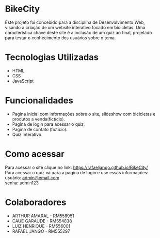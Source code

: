 # BikeCity

Este projeto foi concebido para a disciplina de Desenvolvimento Web, visando a criação de um website interativo focado em bicicletas. Uma característica chave deste site é a inclusão de um quiz ao final, projetado para testar o conhecimento dos usuários sobre o tema.


# Tecnologias Utilizadas

 - HTML
 - CSS
 - JavaScript

# Funcionalidades

- Pagina inicial com informações sobre o site, slideshow com bicicletas e produtos a venda(fictício).
- Pagina de login para acessar o quiz.
- Pagina de contato (fictício).
- Quiz interativo.

# Como acessar

Para acessar o site clique no link: https://rafaeljango.github.io/BikeCity/ <br>
Para acessar o quiz vá para a pagina de login e use essas informações:<br> usuário: admin@email.com <br>senha: admin123

# Colaboradores

- ARTHUR AMARAL - RM556951
- CAUE GARAUDE - RM554838
- LUIZ HENRIQUE - RM556001
- RAFAEL JANGO - RM555297
